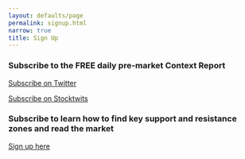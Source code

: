 ```yaml
---
layout: defaults/page
permalink: signup.html
narrow: true
title: Sign Up
---
```


### Subscribe to the FREE daily pre-market Context Report
[Subscribe on Twitter](https://twitter.com/contextturtle)

[Subscribe on Stocktwits](https://stocktwits.com/Contextturtle)

### Subscribe to learn how to find key support and resistance zones and read the market
[Sign up here](https://www.patreon.com/contextturtle)